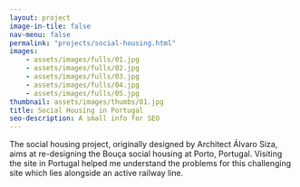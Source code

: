 ```yaml
---
layout: project
image-in-tile: false
nav-menu: false
permalink: "projects/social-housing.html"
images:
    - assets/images/fulls/01.jpg
    - assets/images/fulls/02.jpg
    - assets/images/fulls/03.jpg
    - assets/images/fulls/04.jpg
    - assets/images/fulls/05.jpg
thumbnail: assets/images/thumbs/01.jpg
title: Social Housing in Portugal
seo-description: A small info for SEO
---
```

The social housing project, originally designed by Architect Álvaro Siza, aims at re-designing the Bouça social housing at Porto, Portugal. Visiting the site in Portugal helped me understand the problems for this challenging site which lies alongside an active railway line.